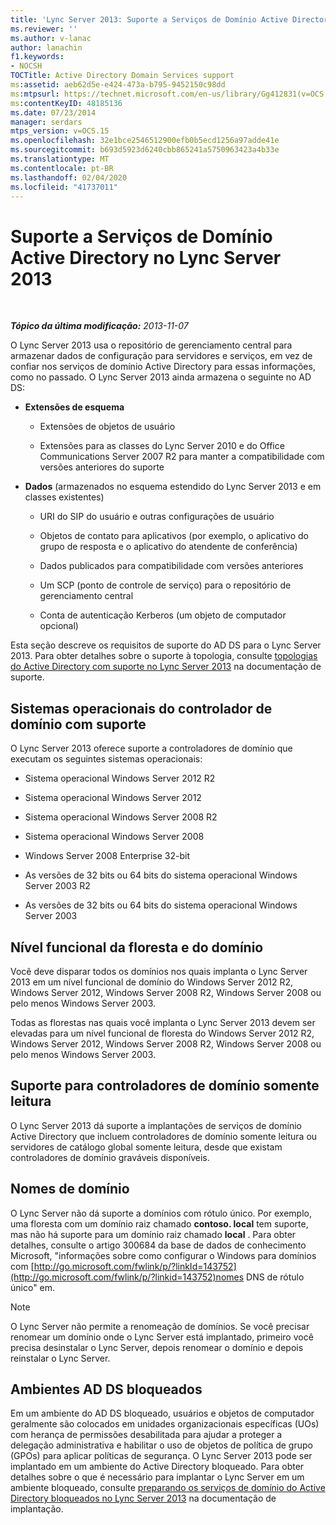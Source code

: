 ```yaml
---
title: 'Lync Server 2013: Suporte a Serviços de Domínio Active Directory'
ms.reviewer: ''
ms.author: v-lanac
author: lanachin
f1.keywords:
- NOCSH
TOCTitle: Active Directory Domain Services support
ms:assetid: aeb62d5e-e424-473a-b795-9452150c98dd
ms:mtpsurl: https://technet.microsoft.com/en-us/library/Gg412831(v=OCS.15)
ms:contentKeyID: 48185136
ms.date: 07/23/2014
manager: serdars
mtps_version: v=OCS.15
ms.openlocfilehash: 32e1bce2546512900efb0b5ecd1256a97adde41e
ms.sourcegitcommit: b693d5923d6240cbb865241a5750963423a4b33e
ms.translationtype: MT
ms.contentlocale: pt-BR
ms.lasthandoff: 02/04/2020
ms.locfileid: "41737011"
---
```

<div data-xmlns="http://www.w3.org/1999/xhtml">

<div class="topic" data-xmlns="http://www.w3.org/1999/xhtml" data-msxsl="urn:schemas-microsoft-com:xslt" data-cs="http://msdn.microsoft.com/en-us/">

<div data-asp="http://msdn2.microsoft.com/asp">

# <a name="active-directory-domain-services-support-in-lync-server-2013"></a>Suporte a Serviços de Domínio Active Directory no Lync Server 2013

</div>

<div id="mainSection">

<div id="mainBody">

<span> </span>

_**Tópico da última modificação:** 2013-11-07_

O Lync Server 2013 usa o repositório de gerenciamento central para armazenar dados de configuração para servidores e serviços, em vez de confiar nos serviços de domínio Active Directory para essas informações, como no passado. O Lync Server 2013 ainda armazena o seguinte no AD DS:

  - **Extensões de esquema**
    
      - Extensões de objetos de usuário
    
      - Extensões para as classes do Lync Server 2010 e do Office Communications Server 2007 R2 para manter a compatibilidade com versões anteriores do suporte

  - **Dados** (armazenados no esquema estendido do Lync Server 2013 e em classes existentes)
    
      - URI do SIP do usuário e outras configurações de usuário
    
      - Objetos de contato para aplicativos (por exemplo, o aplicativo do grupo de resposta e o aplicativo do atendente de conferência)
    
      - Dados publicados para compatibilidade com versões anteriores
    
      - Um SCP (ponto de controle de serviço) para o repositório de gerenciamento central
    
      - Conta de autenticação Kerberos (um objeto de computador opcional)

Esta seção descreve os requisitos de suporte do AD DS para o Lync Server 2013. Para obter detalhes sobre o suporte à topologia, consulte [topologias do Active Directory com suporte no Lync Server 2013](lync-server-2013-supported-active-directory-topologies.md) na documentação de suporte.

<div>

## <a name="supported-domain-controller-operating-systems"></a>Sistemas operacionais do controlador de domínio com suporte

O Lync Server 2013 oferece suporte a controladores de domínio que executam os seguintes sistemas operacionais:

  - Sistema operacional Windows Server 2012 R2

  - Sistema operacional Windows Server 2012

  - Sistema operacional Windows Server 2008 R2

  - Sistema operacional Windows Server 2008

  - Windows Server 2008 Enterprise 32-bit

  - As versões de 32 bits ou 64 bits do sistema operacional Windows Server 2003 R2

  - As versões de 32 bits ou 64 bits do sistema operacional Windows Server 2003

</div>

<div>

## <a name="forest-and-domain-functional-level"></a>Nível funcional da floresta e do domínio

Você deve disparar todos os domínios nos quais implanta o Lync Server 2013 em um nível funcional de domínio do Windows Server 2012 R2, Windows Server 2012, Windows Server 2008 R2, Windows Server 2008 ou pelo menos Windows Server 2003.

Todas as florestas nas quais você implanta o Lync Server 2013 devem ser elevadas para um nível funcional de floresta do Windows Server 2012 R2, Windows Server 2012, Windows Server 2008 R2, Windows Server 2008 ou pelo menos Windows Server 2003.

</div>

<div>

## <a name="support-for-read-only-domain-controllers"></a>Suporte para controladores de domínio somente leitura

O Lync Server 2013 dá suporte a implantações de serviços de domínio Active Directory que incluem controladores de domínio somente leitura ou servidores de catálogo global somente leitura, desde que existam controladores de domínio graváveis disponíveis.

</div>

<div>

## <a name="domain-names"></a>Nomes de domínio

O Lync Server não dá suporte a domínios com rótulo único. Por exemplo, uma floresta com um domínio raiz chamado **contoso. local** tem suporte, mas não há suporte para um domínio raiz chamado **local** . Para obter detalhes, consulte o artigo 300684 da base de dados de conhecimento Microsoft, "informações sobre como configurar o Windows para domínios com [http://go.microsoft.com/fwlink/p/?linkId=143752](http://go.microsoft.com/fwlink/p/?linkid=143752)nomes DNS de rótulo único" em.

<div>


> [!NOTE]  
> O Lync Server não permite a renomeação de domínios. Se você precisar renomear um domínio onde o Lync Server está implantado, primeiro você precisa desinstalar o Lync Server, depois renomear o domínio e depois reinstalar o Lync Server.



</div>

</div>

<div>

## <a name="locked-down-adds-environments"></a>Ambientes AD DS bloqueados

Em um ambiente do AD DS bloqueado, usuários e objetos de computador geralmente são colocados em unidades organizacionais específicas (UOs) com herança de permissões desabilitada para ajudar a proteger a delegação administrativa e habilitar o uso de objetos de política de grupo (GPOs) para aplicar políticas de segurança. O Lync Server 2013 pode ser implantado em um ambiente do Active Directory bloqueado. Para obter detalhes sobre o que é necessário para implantar o Lync Server em um ambiente bloqueado, consulte [preparando os serviços de domínio do Active Directory bloqueados no Lync Server 2013](lync-server-2013-preparing-a-locked-down-active-directory-domain-services.md) na documentação de implantação.

</div>

</div>

<span> </span>

</div>

</div>

</div>

